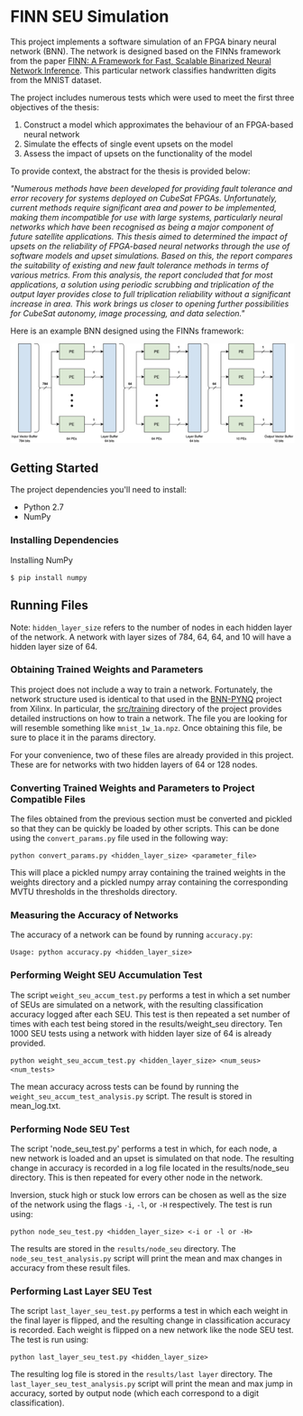 # FINN SEU Simulation

This project implements a software simulation of an FPGA binary neural network (BNN). The network is designed based on the FINNs framework from the paper [FINN: A Framework for Fast, Scalable Binarized Neural Network Inference](https://dl.acm.org/doi/abs/10.1145/3020078.3021744). This particular network classifies handwritten digits from the MNIST dataset.

The project includes numerous tests which were used to meet the first three objectives of the thesis:

1. Construct a model which approximates the behaviour of an FPGA-based neural network
2. Simulate the effects of single event upsets on the model
3. Assess the impact of upsets on the functionality of the model

To provide context, the abstract for the thesis is provided below:

*"Numerous methods have been developed for providing fault tolerance and error recovery for systems deployed on CubeSat FPGAs. Unfortunately, current methods require significant area and power to be implemented, making them incompatible for use with large systems, particularly neural networks which have been recognised as being a major component of future satellite applications. This thesis aimed to determined the impact of upsets on the reliability of FPGA-based neural networks through the use of software models and upset simulations. Based on this, the report compares the suitability of existing and new fault tolerance methods in terms of various metrics. From this analysis, the report concluded that for most applications, a solution using periodic scrubbing and triplication of the output layer provides close to full triplication reliability without a significant increase in area. This work brings us closer to opening further possibilities for CubeSat autonomy, image processing, and data selection."*

Here is an example BNN designed using the FINNs framework:

![FINN Network](finn.png)

## Getting Started

The project dependencies you'll need to install:

* Python 2.7
* NumPy

### Installing Dependencies

Installing NumPy

```
$ pip install numpy
```

## Running Files

Note: `hidden_layer_size` refers to the number of nodes in each hidden layer of the network. A network with layer sizes of 784, 64, 64, and 10 will have a hidden layer size of 64.

### Obtaining Trained Weights and Parameters

This project does not include a way to train a network. Fortunately, the network structure used is identical to that used in the [BNN-PYNQ](https://github.com/Xilinx/BNN-PYNQ) project from Xilinx. In particular, the [src/training](https://github.com/Xilinx/BNN-PYNQ/tree/master/bnn/src/training) directory of the project provides detailed instructions on how to train a network. The file you are looking for will resemble something like `mnist_1w_1a.npz`. Once obtaining this file, be sure to place it in the params directory.

For your convenience, two of these files are already provided in this project. These are for networks with two hidden layers of 64 or 128 nodes.

### Converting Trained Weights and Parameters to Project Compatible Files

The files obtained from the previous section must be converted and pickled so that they can be quickly be loaded by other scripts. This can be done using the `convert_params.py` file used in the following way:

```
python convert_params.py <hidden_layer_size> <parameter_file>
```

This will place a pickled numpy array containing the trained weights in the weights directory and a pickled numpy array containing the corresponding MVTU thresholds in the thresholds directory.

### Measuring the Accuracy of Networks

The accuracy of a network can be found by running `accuracy.py`:

```
Usage: python accuracy.py <hidden_layer_size>
```

### Performing Weight SEU Accumulation Test

The script `weight_seu_accum_test.py` performs a test in which a set number of SEUs are simulated on a network, with the resulting classification accuracy logged after each SEU. This test is then repeated a set number of times with each test being stored in the results/weight_seu directory. Ten 1000 SEU tests using a network with hidden layer size of 64 is already provided.

```
python weight_seu_accum_test.py <hidden_layer_size> <num_seus> <num_tests>
```

The mean accuracy across tests can be found by running the `weight_seu_accum_test_analysis.py` script. The result is stored in mean_log.txt.

### Performing Node SEU Test

The script 'node_seu_test.py' performs a test in which, for each node, a new network is loaded and an upset is simulated on that node. The resulting change in accuracy is recorded in a log file located in the results/node_seu directory. This is then repeated for every other node in the network. 

Inversion, stuck high or stuck low errors can be chosen as well as the size of the network using the flags `-i`, `-l`, or `-H` respectively. The test is run using:

```
python node_seu_test.py <hidden_layer_size> <-i or -l or -H>
```

The results are stored in the `results/node_seu` directory. The `node_seu_test_analysis.py` script will print the mean and max changes in accuracy from these result files.

### Performing Last Layer SEU Test

The script `last_layer_seu_test.py` performs a test in which each weight in the final layer is flipped, and the resulting change in classification accuracy is recorded. Each weight is flipped on a new network like the node SEU test. The test is run using:

```
python last_layer_seu_test.py <hidden_layer_size>
```

The resulting log file is stored in the `results/last layer` directory. The `last_layer_seu_test_analysis.py` script will print the mean and max jump in accuracy, sorted by output node (which each correspond to a digit classification).
